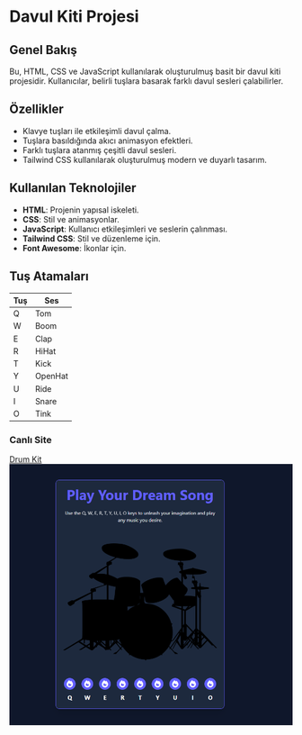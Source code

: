 # Davul Kiti Projesi

## Genel Bakış
Bu, HTML, CSS ve JavaScript kullanılarak oluşturulmuş basit bir davul kiti projesidir. Kullanıcılar, belirli tuşlara basarak farklı davul sesleri çalabilirler.

## Özellikler
- Klavye tuşları ile etkileşimli davul çalma.
- Tuşlara basıldığında akıcı animasyon efektleri.
- Farklı tuşlara atanmış çeşitli davul sesleri.
- Tailwind CSS kullanılarak oluşturulmuş modern ve duyarlı tasarım.

## Kullanılan Teknolojiler
- **HTML**: Projenin yapısal iskeleti.
- **CSS**: Stil ve animasyonlar.
- **JavaScript**: Kullanıcı etkileşimleri ve seslerin çalınması.
- **Tailwind CSS**: Stil ve düzenleme için.
- **Font Awesome**: İkonlar için.

## Tuş Atamaları
| Tuş | Ses |
|-----|-------|
| Q   | Tom |
| W   | Boom |
| E   | Clap |
| R   | HiHat |
| T   | Kick |
| Y   | OpenHat |
| U   | Ride |
| I   | Snare |
| O   | Tink |


### Canlı Site
[Drum Kit](https://emreykaya.github.io/w05-drum-kit/)
![Proje Ekran Görüntüsü](./assets/images/screenshot.png)
